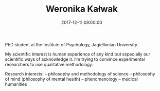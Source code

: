 ﻿---
layout: post
title:  "Weronika Kałwak"
name: Weronika
surname: Kałwak
date:   2017-12-11 09:00:00
categories: people
image-file: /images/people/wkalwak.jpg
category: colab
mail: weronika.kalwak@gmail.com
website:
twitter:
researchgate:
---

PhD student at the Institute of Psychology, Jagiellonian University.

My scientific interest is human experience of any kind but especially our scientific ways of acknowledge it. I’m trying to convince experimental researchers to use qualitative methodology.

Research interests:
– philosophy and methodology of science
– philosophy of mind (philosophy of mental health)
– phenomenology
– medical humanities
